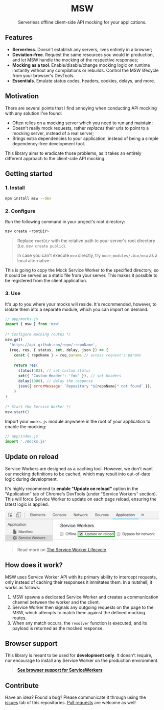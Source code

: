 <h1 align="center">MSW</h1>

<p align="center">Serverless offline client-side API mocking for your applications.</p>

## Features

- **Serverless**. Doesn't establish any servers, lives entirely in a browser;
- **Deviation-free**. Request the same resources you would in production, and let MSW handle the mocking of the respective responses;
- **Mocking as a tool**. Enable/disable/change mocking logic on runtime instantly without any compilations or rebuilds. Control the MSW lifecycle from your browser's DevTools.
- **Essentials**. Emulate status codes, headers, cookies, delays, and more.

## Motivation

There are several points that I find annoying when conducting API mocking with any solution I've found:

- Often relies on a mocking server which you need to run and maintain;
- Doesn't really mock requests, rather _replaces_ their urls to point to a mocking server, instead of a real server;
- Brings extra dependencies to your application, instead of being a simple dependency-free development tool.

This library aims to eradicate those problems, as it takes an entirely different approach to the client-side API mocking.

## Getting started

### 1. Install

```bash
npm install msw --dev
```

### 2. Configure

Run the following command in your project's root directory:

```bash
msw create <rootDir>
```

> Replace `rootDir` with the relative path to your server's root directory (i.e. `msw create public`).
>
> In case you can't execute `msw` directly, try `node_modules/.bin/msw` as a local alternative.

This is going to copy the Mock Service Worker to the specified directory, so it could be served as a static file from your server. This makes it possible to be registered from the client application.

### 3. Use

It's up to you where your mocks will reside. It's recommended, however, to isolate them into a separate module, which you can import on demand.

```js
// app/mocks.js
import { msw } from 'msw'

/* Configure mocking routes */
msw.get(
  'https://api.github.com/repo/:repoName',
  (req, res, { status, set, delay, json }) => {
    const { repoName } = req.params // access request's params

    return res(
      status(403), // set custom status
      set({ 'Custom-Header': 'foo' }), // set headers
      delay(1000), // delay the response
      json({ errorMessage: `Repository "${repoName}" not found` }),
    )
)

/* Start the Service Worker */
msw.start()
```

Import your `mocks.js` module anywhere in the root of your application to enable the mocking:

```js
// app/index.js
import './mocks.js'
```

## Update on reload

Service Workers are designed as a caching tool. However, we don't want our mocking definitions to be cached, which may result into out-of-date logic during development.

It's highly recommend to **enable "Update on reload"** option in the "Application" tab of Chrome's DevTools (under "Service Workers" section). This will force Service Worker to update on each page reload, ensuring the latest logic is applied.

![Service Workers: Update on reload](./media/sw-update-on-reload.png)

> Read more on [The Service Worker Lifecycle](https://developers.google.com/web/fundamentals/primers/service-workers/lifecycle).

## How does it work?

MSW uses Service Worker API with its primary ability to intercept requests, only instead of caching their responses it immitates them. In a nutshell, it works as follows:

1. MSW spawns a dedicated Service Worker and creates a communication channel between the worker and the client.
1. Service Worker then signals any outgoing requests on the page to the MSW, which attempts to match them against the defined mocking routes.
1. When any match occurs, the `resolver` function is executed, and its payload is returned as the mocked response.

## Browser support

This library is meant to be used for **development only**. It doesn't require, nor encourage to install any Service Worker on the production environment.

> [**See browser support for ServiceWorkers**](https://caniuse.com/#feat=serviceworkers)

## Contribute

Have an idea? Found a bug? Please communicate it through using the [issues](/issues) tab of this repositories. [Pull requests](/pulls) are welcome as well!
